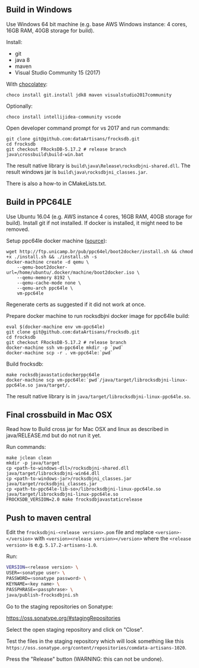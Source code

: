 ## Build in Windows

Use Windows 64 bit machine (e.g. base AWS Windows instance: 4 cores, 16GB RAM, 40GB storage for build).

Install:
 * git
 * java 8
 * maven
 * Visual Studio Community 15 (2017)

With [chocolatey](https://chocolatey.org/install):

    choco install git.install jdk8 maven visualstudio2017community

Optionally:

    choco install intellijidea-community vscode

Open developer command prompt for vs 2017 and run commands:

    git clone git@github.com:dataArtisans/frocksdb.git
    cd frocksdb
    git checkout FRocksDB-5.17.2 # release branch
    java\crossbuild\build-win.bat

The result native library is `build\java\Release\rocksdbjni-shared.dll`.
The result windows jar is `build\java\rocksdbjni_classes.jar`.

There is also a how-to in CMakeLists.txt.

## Build in PPC64LE

Use Ubuntu 16.04 (e.g. AWS instance 4 cores, 16GB RAM, 40GB storage for build).
Install git if not installed. If docker is installed, it might need to be removed.

Setup ppc64le docker machine ([source](https://developer.ibm.com/linuxonpower/2017/06/08/build-test-ppc64le-docker-images-intel/)):

    wget http://ftp.unicamp.br/pub/ppc64el/boot2docker/install.sh && chmod +x ./install.sh && ./install.sh -s
    docker-machine create -d qemu \
        --qemu-boot2docker-url=/home/ubuntu/.docker/machine/boot2docker.iso \
        --qemu-memory 8192 \
        --qemu-cache-mode none \
        --qemu-arch ppc64le \
        vm-ppc64le

Regenerate certs as suggested if it did not work at once.

Prepare docker machine to run rocksdbjni docker image for ppc64le build:

    eval $(docker-machine env vm-ppc64le)
    git clone git@github.com:dataArtisans/frocksdb.git
    cd frocksdb
    git checkout FRocksDB-5.17.2 # release branch
    docker-machine ssh vm-ppc64le mkdir -p `pwd`
    docker-machine scp -r . vm-ppc64le:`pwd`

Build frocksdb:

    make rocksdbjavastaticdockerppc64le
    docker-machine scp vm-ppc64le:`pwd`/java/target/librocksdbjni-linux-ppc64le.so java/target/.

The result native library is in `java/target/librocksdbjni-linux-ppc64le.so`.

## Final crossbuild in Mac OSX

Read how to Build cross jar for Mac OSX and linux as described in java/RELEASE.md but do not run it yet.

Run commands:

    make jclean clean
    mkdir -p java/target
    cp <path-to-windows-dll>/rocksdbjni-shared.dll java/target/librocksdbjni-win64.dll
    cp <path-to-windows-jar>/rocksdbjni_classes.jar java/target/rocksdbjni_classes.jar
    cp <path-to-ppc64le-lib-so>/librocksdbjni-linux-ppc64le.so java/target/librocksdbjni-linux-ppc64le.so
    FROCKSDB_VERSION=2.0 make frocksdbjavastaticrelease

## Push to maven central

Edit the `frocksdbjni-<release version>.pom` file and replace 
`<version>-</version>` 
with 
`<version><release version></version>` 
where the `<release version>` is e.g. `5.17.2-artisans-1.0`.

Run:
```bash
VERSION=<release version> \
USER=<sonatype user> \
PASSWORD=<sonatype password> \
KEYNAME=<key name> \
PASSPHRASE=<passphrase> \
java/publish-frocksdbjni.sh
```

Go to the staging repositories on Sonatype:

https://oss.sonatype.org/#stagingRepositories

Select the open staging repository and click on "Close".

Test the files in the staging repository 
which will look something like this `https://oss.sonatype.org/content/repositories/comdata-artisans-1020`.

Press the "Release" button (WARNING: this can not be undone).
